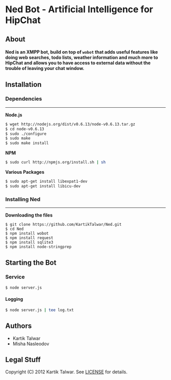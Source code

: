# Ned Bot - Artificial Intelligence for HipChat


## About

#### Ned is an XMPP bot, build on top of `wobot` that adds useful features like doing web searches, todo lists, weather information and much more to HipChat and allows you to have access to external data without the trouble of leaving your chat window.


## Installation

### Dependencies
----------------------------

**Node.js**

```sh
$ wget http://nodejs.org/dist/v0.6.13/node-v0.6.13.tar.gz
$ cd node-v0.6.13
$ sudo ./configure
$ sudo make
$ sudo make install
```

**NPM**

```sh
$ sudo curl http://npmjs.org/install.sh | sh
```


**Various Packages**

```sh 
$ sudo apt-get install libexpat1-dev
$ sudo apt-get install libicu-dev
```

### Installing Ned
----------------------------

**Downloading the files**

```
$ git clone https://github.com/KartikTalwar/Ned.git
$ cd Ned
$ npm install wobot
$ npm install request
$ npm install sqlite3
$ npm install node-stringprep
```


## Starting the Bot

### Service

```sh
$ node server.js
```

#### Logging

```sh
$ node server.js | tee log.txt
```

## Authors

- Kartik Talwar
- Misha Nasleodov


## Legal Stuff

Copyright (C) 2012 Kartik Talwar. See [LICENSE](https://github.com/KartikTalwar/Ned/blob/master/LICENSE) for details.

